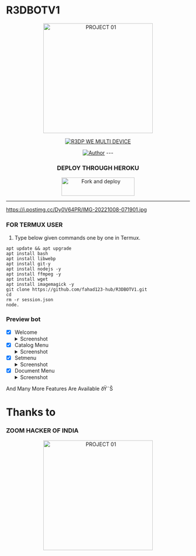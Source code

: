 # R3DBOTV1

<p align="center">
<img src="https://i.postimg.cc/Dy0V64PR/IMG-20221008-071901.jpg" alt="PROJECT 01" height= "300" width="300"/>


</p>
<p align="center">
<a href="#"><img title="R3DP WE MULTI DEVICE" src="https://img.shields.io/badge/R3DBOTV1 MULTI DEVICE-green?colorA=%23ff0000&colorB=%23017e40&style=for-the-badge"></a>
</p>
<p align="center">
<a href="https://github.com/fahad123-hub"><img title="Author" src="https://img.shields.io/badge/Author-RED HACKER-red.svg?style=for-the-badge&logo=github"></a>

</div>
---


<div align="center">

### DEPLOY THROUGH HEROKU

<a href="https://wizard-md-deployer.vercel.app/"><img align="center" src="https://i.postimg.cc/Dy0V64PR/IMG-20221008-071901.jpg" alt="Fork and deploy" height="50" width="200" /></a>
</div>

---

https://i.postimg.cc/Dy0V64PR/IMG-20221008-071901.jpg
### FOR TERMUX USER
1. Type below given commands one by one in Termux.
```
apt update && apt upgrade
apt install bash
apt install libwebp
apt install git-y
apt install nodejs -y
apt install ffmpeg -y
apt install wget
apt install imagemagick -y
git clone https://github.com/fahad123-hub/R3DBOTV1.git
cd 
rm -r session.json
node.
```  

### Preview bot

- [x] Welcome <details><summary>Screenshot</summary><img src="https://telegra.ph/file/e7adc19143c17cebece3c.jpg"></details>
- [x] Catalog Menu <details><summary>Screenshot</summary><img src="https://telegra.ph/file/7c33c8442aa5c551309ef.jpg"></details>
- [x] Setmenu <details><summary>Screenshot</summary><img src="https://telegra.ph/file/5094eb58f19a49543443a.jpg"></details>
- [x] Document Menu <details><summary>Screenshot</summary><img src="https://telegra.ph/file/8f50df332fe50495a4853.jpg"></details>

And Many More Features Are Available ðŸ˜Š


<!---->
# Thanks to
 ### ZOOM HACKER OF INDIA
<p align="center">
<img src="https://i.postimg.cc/XJF7TYh3/IMG-20221009-070855.jpg" alt="PROJECT 01" height= "300" width="300"/>

</p>


